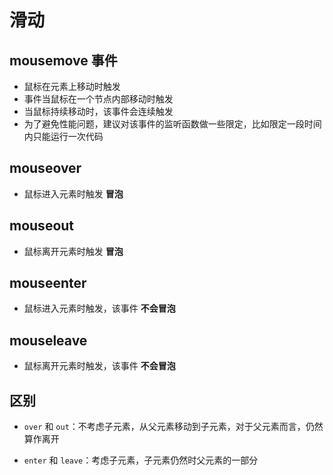 # 滑动

## mousemove 事件

- 鼠标在元素上移动时触发
- 事件当鼠标在一个节点内部移动时触发
- 当鼠标持续移动时，该事件会连续触发
- 为了避免性能问题，建议对该事件的监听函数做一些限定，比如限定一段时间内只能运行一次代码

## mouseover

- 鼠标进入元素时触发 **冒泡**

## mouseout

- 鼠标离开元素时触发 **冒泡**

## mouseenter

- 鼠标进入元素时触发，该事件 **不会冒泡**

## mouseleave

- 鼠标离开元素时触发，该事件 **不会冒泡**

## 区别

- `over` 和 `out`：不考虑子元素，从父元素移动到子元素，对于父元素而言，仍然算作离开

- `enter` 和 `leave`：考虑子元素，子元素仍然时父元素的一部分
